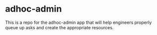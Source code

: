 # adhoc-admin
This is a repo for the adhoc-admin app that will help engineers properly queue up asks and create the appropriate resources.
